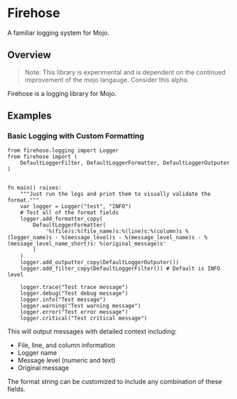 # Firehose

A familiar logging system for Mojo.

## Overview
> Note: This library is experimental and is dependent on the continued improvement
of the mojo langauge. Consider this alpha.

Firehose is a logging library for Mojo.

## Examples

### Basic Logging with Custom Formatting
```mojo
from firehose.logging import Logger
from firehose import (
    DefaultLoggerFilter, DefaultLoggerFormatter, DefaultLoggerOutputer
)


fn main() raises:
    """Just run the logs and print them to visually validate the format."""
    var logger = Logger("test", "INFO")
    # Test all of the format fields
    logger.add_formatter_copy(
        DefaultLoggerFormatter(
            '%(file)s:%(file_name)s:%(line)s:%(column)s %(logger_name)s - %(message_level)s - %(message_level_name)s - %(message_level_name_short)s: %(original_message)s'
        )
    )
    logger.add_outputter_copy(DefaultLoggerOutputer())
    logger.add_filter_copy(DefaultLoggerFilter()) # Default is INFO level

    logger.trace("Test trace message")
    logger.debug("Test debug message")
    logger.info("Test message")
    logger.warning("Test warning message")
    logger.error("Test error message")
    logger.critical("Test critical message")

```

This will output messages with detailed context including:
- File, line, and column information
- Logger name
- Message level (numeric and text)
- Original message

The format string can be customized to include any combination of these fields.